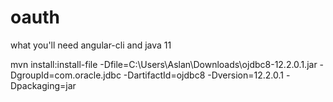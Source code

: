 # oauth

what you'll need angular-cli and java 11

mvn install:install-file -Dfile=C:\Users\Aslan\Downloads\ojdbc8-12.2.0.1.jar -DgroupId=com.oracle.jdbc -DartifactId=ojdbc8 -Dversion=12.2.0.1 -Dpackaging=jar

